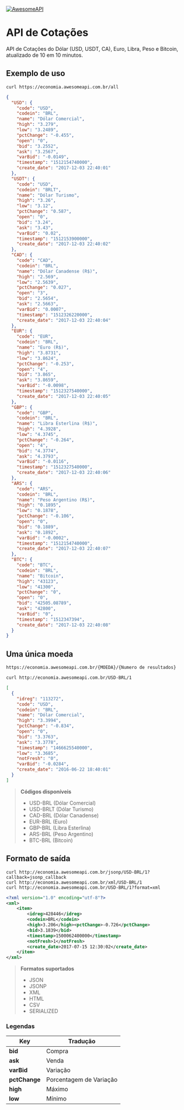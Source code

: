 [![AwesomeAPI](https://cdn.awesomeapi.com.br/awesomeapi/assets/awapi1c.png)](https://economia.awesomeapi.com.br/)

# API de Cotações
API de Cotações do Dólar (USD, USDT, CA), Euro, Libra, Peso e Bitcoin, atualizado de 10 em 10 minutos.

## Exemplo de uso

```
curl https://economia.awesomeapi.com.br/all
```
```json
{
  "USD": {
    "code": "USD",
    "codein": "BRL",
    "name": "Dólar Comercial",
    "high": "3.279",
    "low": "3.2489",
    "pctChange": "-0.455",
    "open": "0",
    "bid": "3.2552",
    "ask": "3.2567",
    "varBid": "-0.0149",
    "timestamp": "1512154740000",
    "create_date": "2017-12-03 22:40:01"
  },
  "USDT": {
    "code": "USD",
    "codein": "BRLT",
    "name": "Dólar Turismo",
    "high": "3.26",
    "low": "3.12",
    "pctChange": "0.587",
    "open": "0",
    "bid": "3.24",
    "ask": "3.43",
    "varBid": "0.02",
    "timestamp": "1512153900000",
    "create_date": "2017-12-03 22:40:02"
  },
  "CAD": {
    "code": "CAD",
    "codein": "BRL",
    "name": "Dólar Canadense (R$)",
    "high": "2.569",
    "low": "2.5639",
    "pctChange": "0.027",
    "open": "3",
    "bid": "2.5654",
    "ask": "2.5663",
    "varBid": "0.0007",
    "timestamp": "1512326220000",
    "create_date": "2017-12-03 22:40:04"
  },
  "EUR": {
    "code": "EUR",
    "codein": "BRL",
    "name": "Euro (R$)",
    "high": "3.8731",
    "low": "3.8624",
    "pctChange": "-0.253",
    "open": "4",
    "bid": "3.865",
    "ask": "3.8659",
    "varBid": "-0.0098",
    "timestamp": "1512327540000",
    "create_date": "2017-12-03 22:40:05"
  },
  "GBP": {
    "code": "GBP",
    "codein": "BRL",
    "name": "Libra Esterlina (R$)",
    "high": "4.3928",
    "low": "4.3745",
    "pctChange": "-0.264",
    "open": "4",
    "bid": "4.3774",
    "ask": "4.3793",
    "varBid": "-0.0116",
    "timestamp": "1512327540000",
    "create_date": "2017-12-03 22:40:06"
  },
  "ARS": {
    "code": "ARS",
    "codein": "BRL",
    "name": "Peso Argentino (R$)",
    "high": "0.1895",
    "low": "0.1878",
    "pctChange": "-0.106",
    "open": "0",
    "bid": "0.1889",
    "ask": "0.1892",
    "varBid": "-0.0002",
    "timestamp": "1512154740000",
    "create_date": "2017-12-03 22:40:07"
  },
  "BTC": {
    "code": "BTC",
    "codein": "BRL",
    "name": "Bitcoin",
    "high": "43123",
    "low": "41300",
    "pctChange": "0",
    "open": "0",
    "bid": "42505.08789",
    "ask": "42800",
    "varBid": "0",
    "timestamp": "1512347394",
    "create_date": "2017-12-03 22:40:08"
  }
}
```

## Uma única moeda
```
https://economia.awesomeapi.com.br/{MOEDA}/{Numero de resultados}
```
```
curl http://economia.awesomeapi.com.br/USD-BRL/1
```
```json
[
  {
    "idreg": "113272",
    "code": "USD",
    "codein": "BRL",
    "name": "Dólar Comercial",
    "high": "3.3994",
    "pctChange": "-0.834",
    "open": "0",
    "bid": "3.3763",
    "ask": "3.3778",
    "timestamp": "1466625540000",
    "low": "3.3685",
    "notFresh": "0",
    "varBid": "-0.0284",
    "create_date": "2016-06-22 18:40:01"
  }
]
```
> **Códigos disponíveis**
> - USD-BRL (Dólar Comercial)
> - USD-BRLT (Dólar Turismo)
> - CAD-BRL (Dólar Canadense)
> - EUR-BRL (Euro)
> - GBP-BRL (Libra Esterlina)
> - ARS-BRL (Peso Argentino)
> - BTC-BRL (Bitcoin)

## Formato de saída
```
curl http://economia.awesomeapi.com.br/jsonp/USD-BRL/1?callback=jsonp_callback
curl http://economia.awesomeapi.com.br/xml/USD-BRL/1
curl http://economia.awesomeapi.com.br/USD-BRL/1?format=xml
```
```xml
<?xml version="1.0" encoding="utf-8"?>
<xml>
	<item>
		<idreg>428446</idreg>
		<codein>BRL</codein>
		<high>3.206</high><pctChange>-0.726</pctChange>
		<bid>3.1839</bid>
		<timestamp>1500062400000</timestamp>
		<notFresh>1</notFresh>
		<create_date>2017-07-15 12:30:02</create_date>
	</item>
</xml>

```
> **Formatos suportados**
> - JSON
> - JSONP
> - XML
> - HTML
> - CSV
> - SERIALIZED

### Legendas
Key | Tradução
-------- | ---
**bid** | Compra
**ask** | Venda
**varBid** | Variação
**pctChange** |  Porcentagem de Variação
**high** | Máximo
**low** | Mínimo

